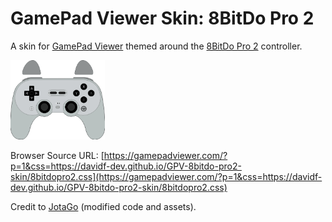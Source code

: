 # GamePad Viewer Skin: 8BitDo Pro 2
A skin for [GamePad Viewer](https://www.gamepadviewer.com/) themed around the [8BitDo Pro 2](https://www.8bitdo.com/pro2/) controller.

<img width="30%" src="example.gif">

Browser Source URL: [https://gamepadviewer.com/?p=1&css=https://davidf-dev.github.io/GPV-8bitdo-pro2-skin/8bitdopro2.css](https://gamepadviewer.com/?p=1&css=https://davidf-dev.github.io/GPV-8bitdo-pro2-skin/8bitdopro2.css)

Credit to [JotaGo](https://gist.github.com/JotaGo/84e9c728a259d4b40e9fe969ae1aec00) (modified code and assets).
